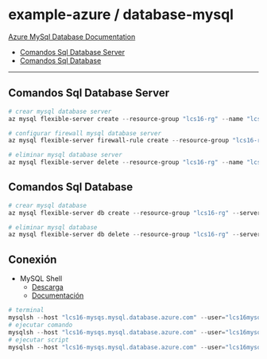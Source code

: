 # example-azure / database-mysql

[Azure MySql Database Documentation](hhttps://learn.microsoft.com/en-us/azure/mysql)

- [Comandos Sql Database Server](#comandos-sql-database-server)
- [Comandos Sql Database](#comandos-sql-database)

---

## Comandos Sql Database Server

```powershell
# crear mysql database server
az mysql flexible-server create --resource-group "lcs16-rg" --name "lcs16-mysqs" --admin-user "lcs16mysqsuser" --admin-password "6C2n0o7cNMYvcD0ZxJzvr1qiH" --sku-name "Standard_B1ms" --tier "Burstable" --public-access "None" --storage-size 32 --version 8.0.21 --high-availability "Disabled" --storage-auto-grow "Disabled" --auto-scale-iops "Disabled"
```

```powershell
# configurar firewall mysql database server
az mysql flexible-server firewall-rule create --resource-group "lcs16-rg" --name "lcs16-mysqs" --rule-name "AllIpAddress" --start-ip-address 0.0.0.0 --end-ip-address 255.255.255.255
```

```powershell
# eliminar mysql database server
az mysql flexible-server delete --resource-group "lcs16-rg" --name "lcs16-mysqs"
```

## Comandos Sql Database

```powershell
# crear mysql database
az mysql flexible-server db create --resource-group "lcs16-rg" --server-name "lcs16-mysqs"  --database-name "lcs16-mysq"
```

```powershell
# eliminar mysql database
az mysql flexible-server db delete --resource-group "lcs16-rg" --server-name "lcs16-mysqs"  --database-name "lcs16-mysq"
```

## Conexión

- MySQL Shell
  - [Descarga](https://dev.mysql.com/downloads/shell)
  - [Documentación](https://dev.mysql.com/doc/mysql-shell/8.0/en/mysqlsh.html)

```powershell
# terminal
mysqlsh --host "lcs16-mysqs.mysql.database.azure.com" --user="lcs16mysqsuser" --password="6C2n0o7cNMYvcD0ZxJzvr1qiH" --database "lcs16-mysq" --sql
# ejecutar comando
mysqlsh --host "lcs16-mysqs.mysql.database.azure.com" --user="lcs16mysqsuser" --password="6C2n0o7cNMYvcD0ZxJzvr1qiH" --database "lcs16-mysq" --sql --execute "show databases;"
# ejecutar script
mysqlsh --host "lcs16-mysqs.mysql.database.azure.com" --user="lcs16mysqsuser" --password="6C2n0o7cNMYvcD0ZxJzvr1qiH" --database "lcs16-mysq" --sql --file "C:\..."
```
